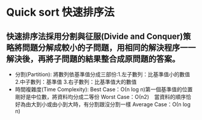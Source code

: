 # Quick sort 快速排序法
## 快速排序法採用分割與征服(Divide and Conquer)策略將問題分解成較小的子問題，用相同的解決程序一一解決後，再將子問題的結果整合成原問題的答案。

* 分割(Partition):
    將數列依基準值分成三部份:1.左子數列：比基準值小的數值   2.中子數列：基準值  3.右子數列：比基準值大的數值
* 時間複雜度(Time Complexity):
    Best Case：Ο(n log n)第一個基準值的位置剛好是中位數，將資料均分成二等份
    Worst Case：Ο(n2)　當資料的順序恰好為由大到小或由小到大時，有分割跟沒分割一樣
    Average Case：Ο(n log n)
